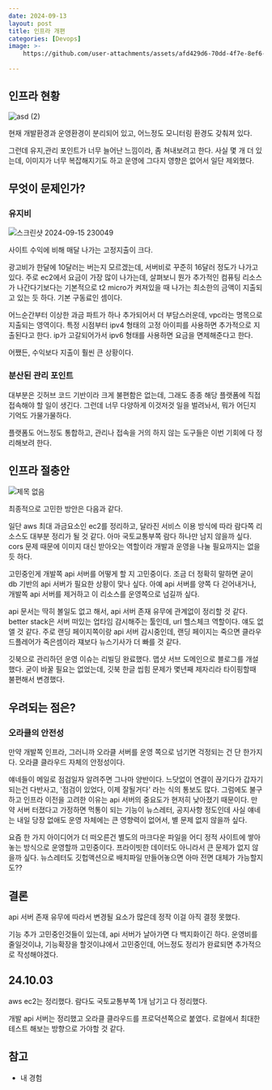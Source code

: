 ```yaml
---
date: 2024-09-13
layout: post
title: 인프라 개편
categories: [Devops]
image: >-
    https://github.com/user-attachments/assets/afd429d6-70dd-4f7e-8ef6-eda46cd1ac11
    
---
```


## 인프라 현황

![asd (2)](https://github.com/user-attachments/assets/afd429d6-70dd-4f7e-8ef6-eda46cd1ac11)

현재 개발환경과 운영환경이 분리되어 있고, 어느정도 모니터링 환경도 갖춰져 있다.

그런데 유지,관리 포인트가 너무 늘어난 느낌이라, 좀 쳐내보려고 한다.
사실 몇 개 더 있는데, 이미지가 너무 복잡해지기도 하고 운영에 그다지 영향은 없어서 일단 제외했다.

## 무엇이 문제인가?
### 유지비

![스크린샷 2024-09-15 230049](https://github.com/user-attachments/assets/07d67fea-fdc7-46b7-8e40-3f60a674c553)

사이트 수익에 비해 매달 나가는 고정지출이 크다.

광고비가 한달에 10달러는 버는지 모르겠는데, 서버비로 꾸준히 16달러 정도가 나가고 있다. 주로 ec2에서 요금이 가장 많이 나가는데, 살펴보니 뭔가 추가적인 컴퓨팅 리소스가 나간다기보다는 기본적으로 t2 micro가 켜져있을 때 나가는 최소한의 금액이 지출되고 있는 듯 하다. 기본 구동료인 셈이다.

어느순간부터 이상한 과금 파트가 하나 추가되어서 더 부담스러운데, vpc라는 명목으로 지출되는 영역이다. 특정 시점부터 ipv4 형태의 고정 아이피를 사용하면 추가적으로 지출된다고 한다. ip가 고갈되어가서 ipv6 형태를 사용하면 요금을 면제해준다고 한다.

어쨌든, 수익보다 지출이 훨씬 큰 상황이다.

### 분산된 관리 포인트

대부분은 깃허브 코드 기반이라 크게 불편함은 없는데, 그래도 종종 해당 플랫폼에 직접 접속해야 할 일이 생긴다. 그런데 너무 다양하게 이것저것 일을 벌려놔서, 뭐가 어딘지 기억도 가물가물하다. 

플랫폼도 어느정도 통합하고, 관리나 접속을 거의 하지 않는 도구들은 이번 기회에 다 정리해보려 한다.

## 인프라 절충안

![제목 없음](https://github.com/user-attachments/assets/c6ad889e-743f-44fd-87fb-f19f9626a184)

최종적으로 고민한 방안은 다음과 같다.

일단 aws 최대 과금요소인 ec2를 정리하고, 달라진 서비스 이용 방식에 따라 람다쪽 리소스도 대부분 정리가 될 것 같다. 아마 국토교통부쪽 람다 하나만 남지 않을까 싶다. cors 문제 때문에 이미지 대신 받아오는 역할이라 개발과 운영을 나눌 필요까지는 없을 듯 하다.

고민중인게 개발쪽 api 서버를 어떻게 할 지 고민중이다. 조금 더 정확히 말하면 굳이 db 기반의 api 서버가 필요한 상황이 맞나 싶다. 아예 api 서버를 양쪽 다 걷어내거나, 개발쪽 api 서버를 제거하고 이 리소스를 운영쪽으로 넘길까 싶다.

api 문서는 딱히 볼일도 없고 해서, api 서버 존재 유무에 관계없이 정리할 것 같다.
better stack은 서버 떠있는 업타임 감시해주는 툴인데, url 헬스체크 역할이다. 
얘도 없앨 것 같다. 주로 랜딩 페이지쪽이랑 api 서버 감시중인데, 랜딩 페이지는 죽으면 클라우드플레어가 죽은셈이라 쟤보다 뉴스기사가 더 빠를 것 같다. 

깃북으로 관리하던 운영 이슈는 리빌딩 완료했다. 맵샷 서브 도메인으로 블로그를 개설했다. 굳이 바꿀 필요는 없었는데, 깃북 한글 씹힘 문제가 몇년째 제자리라 타이핑할때 불편해서 변경했다. 

## 우려되는 점은?

### 오라클의 안전성

만약 개발쪽 인프라, 그러니까 오라클 서버를 운영 쪽으로 넘기면 걱정되는 건 단 한가지다. 오라클 클라우드 자체의 안정성이다.

얘네들이 메일로 점검일자 알려주면 그나마 양반이다. 느닷없이 연결이 끊기다가 갑자기 되는건 다반사고, '점검이 있었다, 이제 잘될거다' 라는 식의 통보도 많다. 그럼에도 불구하고 인프라 이전을 고려한 이유는 api 서버의 중요도가 현저히 낮아졌기 때문이다.
만약 서버 터졌다고 가정하면 먹통이 되는 기능이 뉴스레터, 공지사항 정도인데 사실 얘네는 내일 당장 없애도 운영 자체에는 큰 영향력이 없어서, 별 문제 없지 않을까 싶다.

요즘 한 가지 아이디어가 더 떠오른건 별도의 마크다운 파일을 어디 정적 사이트에 쌓아놓는 방식으로 운영할까 고민중이다. 프라이빗한 데이터도 아니라서 큰 문제가 없지 않을까 싶다. 뉴스레터도 깃헙액션으로 배치파일 만들어놓으면 아마 전면 대체가 가능할지도??

## 결론

api 서버 존재 유무에 따라서 변경될 요소가 많은데 정작 이걸 아직 결정 못했다.

기능 추가 고민중인것들이 있는데, api 서버가 날아가면 다 백지화이긴 하다. 운영비를 줄일것이냐, 기능확장을 할것이냐에서 고민중인데, 어느정도 정리가 완료되면 추가적으로 작성해야겠다.

## 24.10.03

aws ec2는 정리했다. 람다도 국토교통부쪽 1개 남기고 다 정리했다. 

개발 api 서버는 정리했고 오라클 클라우드를 프로덕션쪽으로 붙였다.
로컬에서 최대한 테스트 해보는 방향으로 가야할 것 같다.



## 참고

- 내 경험